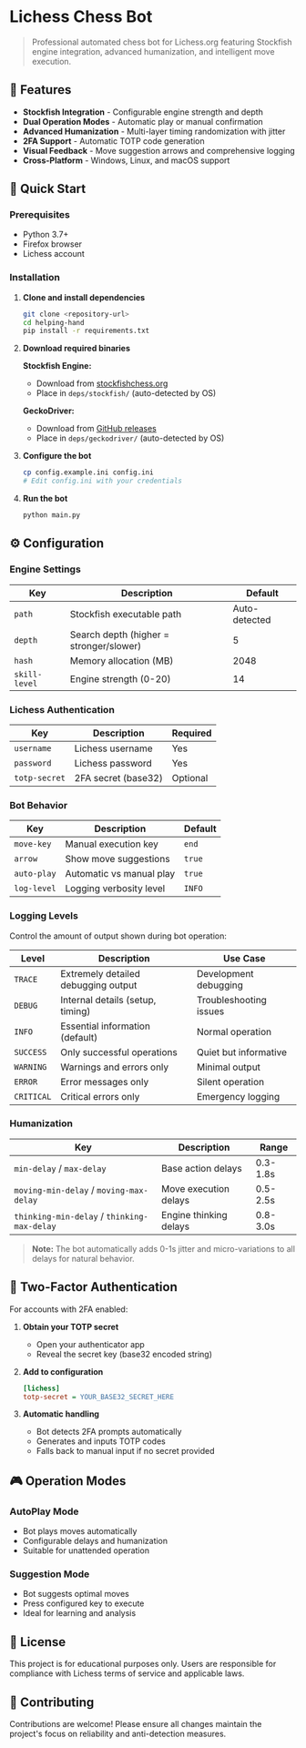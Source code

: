 # Lichess Chess Bot

> Professional automated chess bot for Lichess.org featuring Stockfish engine integration, advanced humanization, and intelligent move execution.

## 🎯 Features

- **Stockfish Integration** - Configurable engine strength and depth
- **Dual Operation Modes** - Automatic play or manual confirmation
- **Advanced Humanization** - Multi-layer timing randomization with jitter
- **2FA Support** - Automatic TOTP code generation
- **Visual Feedback** - Move suggestion arrows and comprehensive logging
- **Cross-Platform** - Windows, Linux, and macOS support

## 🚀 Quick Start

### Prerequisites

- Python 3.7+
- Firefox browser
- Lichess account

### Installation

1. **Clone and install dependencies**

   ```bash
   git clone <repository-url>
   cd helping-hand
   pip install -r requirements.txt
   ```

2. **Download required binaries**

   **Stockfish Engine:**

   - Download from [stockfishchess.org](https://stockfishchess.org/download/)
   - Place in `deps/stockfish/` (auto-detected by OS)

   **GeckoDriver:**

   - Download from [GitHub releases](https://github.com/mozilla/geckodriver/releases)
   - Place in `deps/geckodriver/` (auto-detected by OS)

3. **Configure the bot**

   ```bash
   cp config.example.ini config.ini
   # Edit config.ini with your credentials
   ```

4. **Run the bot**
   ```bash
   python main.py
   ```

## ⚙️ Configuration

### Engine Settings

| Key           | Description                             | Default       |
| ------------- | --------------------------------------- | ------------- |
| `path`        | Stockfish executable path               | Auto-detected |
| `depth`       | Search depth (higher = stronger/slower) | 5             |
| `hash`        | Memory allocation (MB)                  | 2048          |
| `skill-level` | Engine strength (0-20)                  | 14            |

### Lichess Authentication

| Key           | Description         | Required |
| ------------- | ------------------- | -------- |
| `username`    | Lichess username    | Yes      |
| `password`    | Lichess password    | Yes      |
| `totp-secret` | 2FA secret (base32) | Optional |

### Bot Behavior

| Key         | Description              | Default |
| ----------- | ------------------------ | ------- |
| `move-key`  | Manual execution key     | `end`   |
| `arrow`     | Show move suggestions    | `true`  |
| `auto-play` | Automatic vs manual play | `true`  |
| `log-level` | Logging verbosity level  | `INFO`  |

### Logging Levels

Control the amount of output shown during bot operation:

| Level      | Description                         | Use Case               |
| ---------- | ----------------------------------- | ---------------------- |
| `TRACE`    | Extremely detailed debugging output | Development debugging  |
| `DEBUG`    | Internal details (setup, timing)    | Troubleshooting issues |
| `INFO`     | Essential information (default)     | Normal operation       |
| `SUCCESS`  | Only successful operations          | Quiet but informative  |
| `WARNING`  | Warnings and errors only            | Minimal output         |
| `ERROR`    | Error messages only                 | Silent operation       |
| `CRITICAL` | Critical errors only                | Emergency logging      |

### Humanization

| Key                                         | Description            | Range    |
| ------------------------------------------- | ---------------------- | -------- |
| `min-delay` / `max-delay`                   | Base action delays     | 0.3-1.8s |
| `moving-min-delay` / `moving-max-delay`     | Move execution delays  | 0.5-2.5s |
| `thinking-min-delay` / `thinking-max-delay` | Engine thinking delays | 0.8-3.0s |

> **Note:** The bot automatically adds 0-1s jitter and micro-variations to all delays for natural behavior.

## 🔐 Two-Factor Authentication

For accounts with 2FA enabled:

1. **Obtain your TOTP secret**

   - Open your authenticator app
   - Reveal the secret key (base32 encoded string)

2. **Add to configuration**

   ```ini
   [lichess]
   totp-secret = YOUR_BASE32_SECRET_HERE
   ```

3. **Automatic handling**
   - Bot detects 2FA prompts automatically
   - Generates and inputs TOTP codes
   - Falls back to manual input if no secret provided

## 🎮 Operation Modes

### AutoPlay Mode

- Bot plays moves automatically
- Configurable delays and humanization
- Suitable for unattended operation

### Suggestion Mode

- Bot suggests optimal moves
- Press configured key to execute
- Ideal for learning and analysis

## 📝 License

This project is for educational purposes only. Users are responsible for compliance with Lichess terms of service and applicable laws.

## 🤝 Contributing

Contributions are welcome! Please ensure all changes maintain the project's focus on reliability and anti-detection measures.
